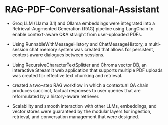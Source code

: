 # RAG-PDF-Conversational-Assistant

* Groq LLM (Llama 3.1) and Ollama embeddings were integrated into a Retrieval-Augmented Generation (RAG) pipeline using LangChain to enable context-aware Q&A straight from user-uploaded PDFs.

 * Using RunnableWithMessageHistory and ChatMessageHistory, a multi-session chat memory system was created that allows for persistent, context-aware dialogues between sessions.

 * Using RecursiveCharacterTextSplitter and Chroma vector DB, an interactive Streamlit web application that supports multiple PDF uploads was created for effective text chunking and retrieval.

 * created a two-step RAG workflow in which a contextual QA chain produces succinct, factual responses to user queries that are reformulated by a history-aware retriever.

 * Scalability and smooth interaction with other LLMs, embeddings, and vector stores were guaranteed by the modular layers for ingestion, retrieval, and conversation management that were designed.